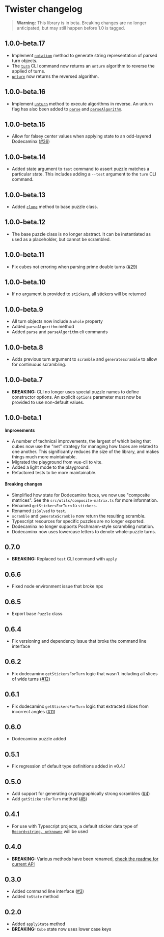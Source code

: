# Twister changelog

> **Warning:** This library is in beta. Breaking changes are no longer anticipated, but may still happen before 1.0 is tagged.

## 1.0.0-beta.17

- Implement [`notation`](https://github.com/scottbedard/twister#notation) method to generate string representation of parsed turn objects.
- The [`turn`](https://github.com/scottbedard/twister#turn-1) CLI command now returns an `unturn` algorithm to reverse the applied of turns.
- [`unturn`](https://github.com/scottbedard/twister#unturn) now returns the reversed algorithm.

## 1.0.0-beta.16

- Implement [`unturn`](https://github.com/scottbedard/twister#unturn) method to execute algorithms in reverse. An unturn flag has also been added to [`parse`](https://github.com/scottbedard/twister#parse) and [`parseAlgorithm`](https://github.com/scottbedard/twister#parsealgorithm).

## 1.0.0-beta.15

- Allow for falsey center values when applying state to an odd-layered Dodecaminx ([#36](https://github.com/scottbedard/twister/issues/36))

## 1.0.0-beta.14

- Added state argument to `test` command to assert puzzle matches a particular state. This includes adding a `--test` argument to the `turn` CLI command.

## 1.0.0-beta.13

- Added [`clone`](https://github.com/scottbedard/twister#clone) method to base puzzle class.

## 1.0.0-beta.12

- The base puzzle class is no longer abstract. It can be instantiated as used as a placeholder, but cannot be scrambled.

## 1.0.0-beta.11

- Fix cubes not erroring when parsing prime double turns ([#29](https://github.com/scottbedard/twister/issues/29))

## 1.0.0-beta.10

- If no argument is provided to `stickers`, all stickers will be returned

## 1.0.0-beta.9

- All turn objects now include a `whole` property
- Added `parseAlgorithm` method
- Added `parse` and `parseAlgorithm` cli commands

## 1.0.0-beta.8

- Adds previous turn argument to `scramble` and `generateScramble` to allow for continuous scrambling.

## 1.0.0-beta.7

- **BREAKING:** CLI no longer uses special puzzle names to define constructor options. An explicit `options` parameter must now be provided to use non-default values.

## 1.0.0-beta.1

#### Improvements

- A number of technical improvements, the largest of which being that cubes now use the "net" strategy for managing how faces are related to one another. This significantly reduces the size of the library, and makes things much more maintainable.
- Migrated the playground from vue-cli to vite.
- Added a light mode to the playground.
- Refactored tests to be more maintainable.

#### Breaking changes

- Simplified how state for Dodecaminx faces, we now use "composite matrices". See the `src/utils/composite-matrix.ts` for more information.
- Renamed `getStickersForTurn` to `stickers`.
- Renamed `isSolved` to `test`.
- `scramble` and `generateScramble` now return the resulting scramble.
- Typescript resources for specific puzzles are no longer exported.
- Dodecaminx no longer supports Pochmann-style scrambling notation.
- Dodecaminx now uses lowercase letters to denote whole-puzzle turns.

## 0.7.0

-  **BREAKING:** Replaced `test` CLI command with `apply`

## 0.6.6

- Fixed node environment issue that broke npx

## 0.6.5

- Export base `Puzzle` class

## 0.6.4

- Fix versioning and dependency issue that broke the command line interface

## 0.6.2

- Fix dodecaminx `getStickersForTurn` logic that wasn't including all slices of wide turns ([#12](https://github.com/scottbedard/twister/issues/12))

## 0.6.1

- Fix dodecaminx `getStickersForTurn` logic that extracted slices from incorrect angles ([#11](https://github.com/scottbedard/twister/issues/11))

## 0.6.0

- Dodecaminx puzzle added

## 0.5.1

- Fix regression of default type definitions added in v0.4.1

## 0.5.0

- Add support for generating cryptographically strong scrambles ([#4](https://github.com/scottbedard/twister/issues/4))
- Add `getStickersForTurn` method ([#5](https://github.com/scottbedard/twister/issues/5))

## 0.4.1

- For use with Typescript projects, a default sticker data type of [`Record<string, unknown>`](https://www.typescriptlang.org/docs/handbook/utility-types.html#recordkeystype) will be used

## 0.4.0

- **BREAKING:** Various methods have been renamed, [check the readme for current API](https://github.com/scottbedard/twister#api)

## 0.3.0

- Added command line interface ([#3](https://github.com/scottbedard/twister/issues/3))
- Added `toState` method

## 0.2.0

- Added `applyState` method
- **BREAKING:** `Cube` state now uses lower case keys

